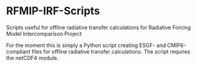 # RFMIP-IRF-Scripts
Scripts useful for offline radiative transfer calculations for Radiative Forcing Model Intercomparison Project

For the moment this is simply a Python script creating ESGF- and CMIP6-compliant files for offline 
radiative transfer calculations. The script requires the netCDF4 module. 